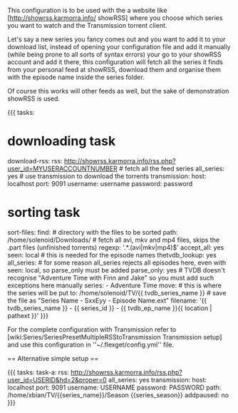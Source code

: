 This configuration is to be used with the a website like [http://showrss.karmorra.info/ showRSS] where you choose which series you want to watch and the Transmission torrent client.

Let's say a new series you fancy comes out and you want to add it to your download list, instead of opening your configuration file and add it manually (while being prone to all sorts of syntax errors) your go to your showRSS account and add it there, this configuration will fetch all the series it finds from your personal feed at showRSS, download them and organise them with the episode name inside the series folder.

Of course this works will other feeds as well, but the sake of demonstration showRSS is used.

{{{
tasks:
  # downloading task
  download-rss:
    rss: http://showrss.karmorra.info/rss.php?user_id=MYUSERACCOUNTNUMBER
    # fetch all the feed series
    all_series: yes
    # use transmission to download the torrents
    transmission:
      host: localhost
      port: 9091
      username: username
      password: password
  # sorting task
  sort-files:
    find:
      # directory with the files to be sorted
      path: /home/solenoid/Downloads/
      # fetch all avi, mkv and mp4 files, skips the .part files (unfinished torrents)
      regexp: '.*\.(avi|mkv|mp4)$'
    accept_all: yes
    seen: local
    # this is needed for the episode names
    thetvdb_lookup: yes
    all_series:
      # for some reason all_series rejects all episodes here, even with seen: local, so parse_only must be added
      parse_only: yes
    # TVDB doesn't recognise "Adventure Time with Finn and Jake" so you must add such exceptions here manually
    series:
      - Adventure Time
    move:
      # this is where the series will be put
      to: /home/solenoid/TV/{{ tvdb_series_name }}
      # save the file as "Series Name - SxxEyy - Episode Name.ext"
      filename: '{{ tvdb_series_name }} - {{ series_id }} - {{ tvdb_ep_name }}{{ location | pathext }}'
}}}

For the complete configuration with Transmission refer to [wiki:Series/SeriesPresetMultipleRSStoTransmission Transmission setup] and use this configuration in ''~/.flexget/config.yml'' file.


== Alternative simple setup ==


{{{
tasks:
  task-a:
    rss: http://showrss.karmorra.info/rss.php?user_id=USERID&hd=2&proper=0
    all_series: yes
    transmission:
      host: localhost
      port: 9091
      username: USERNAME
      password: PASSWORD
      path: /home/xbian/TV/{{series_name}}/Season {{series_season}}
      addpaused: no
}}}